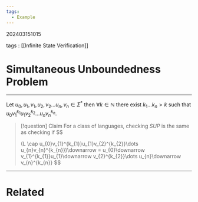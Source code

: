 ```yaml
---
tags:
  - Example
---
```


202403151015

tags :  [[Infinite State Verification]]

#  Simultaneous Unboundedness Problem
---
Let $u_0,u_{1},v_{1},u_{2},v_{2}\dots u_{n},v_{n} \in \Sigma^*$ then $\forall k\in \mathbb{N}$ there exist $k_{1}\dots k_n>k$ such that $u_{0}v_{1}^{k_{1}}u_{1}v_{2}^{k_{2}}\dots u_{n}v_{n}^{k_{n}}$. 

>[!question] Claim
>For a class of languages, checking *SUP* is the same as checking if
>$$
>
>(L \cap u_{0}v_{1}^{k_{1}}u_{1}v_{2}^{k_{2}}\dots u_{n}v_{n}^{k_{n}})\downarrow = u_{0}\downarrow v_{1}^{k_{1}}u_{1}\downarrow v_{2}^{k_{2}}\dots u_{n}\downarrow v_{n}^{k_{n}}
>$$
---
# Related
